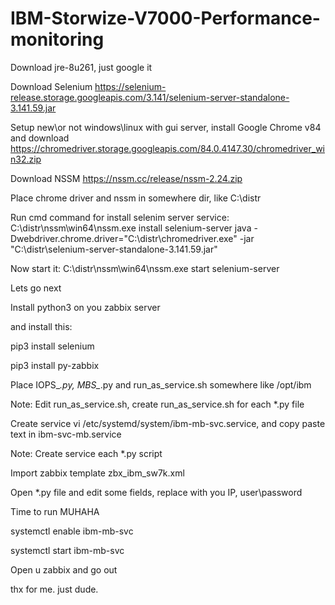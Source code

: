 # IBM-Storwize-V7000-Performance-monitoring

Download jre-8u261, just google it

Download Selenium https://selenium-release.storage.googleapis.com/3.141/selenium-server-standalone-3.141.59.jar

Setup new\or not windows\linux with gui server, install Google Chrome v84 and download https://chromedriver.storage.googleapis.com/84.0.4147.30/chromedriver_win32.zip

Download NSSM https://nssm.cc/release/nssm-2.24.zip

Place chrome driver and nssm in somewhere dir, like C:\distr

Run cmd command for install selenim server service: C:\distr\nssm\win64\nssm.exe install selenium-server java -Dwebdriver.chrome.driver="C:\distr\chromedriver.exe"  -jar "C:\distr\selenium-server-standalone-3.141.59.jar"

Now start it: C:\distr\nssm\win64\nssm.exe start selenium-server

Lets go next

Install python3 on you zabbix server

and install this:

pip3 install selenium

pip3 install py-zabbix

Place IOPS_*.py, MBS_*.py and run_as_service.sh somewhere like /opt/ibm

Note: Edit run_as_service.sh, create run_as_service.sh for each *.py file

Create service vi /etc/systemd/system/ibm-mb-svc.service, and copy paste text in ibm-svc-mb.service

Note: Create service each *.py script

Import zabbix template zbx_ibm_sw7k.xml

Open *.py file and edit some fields, replace with you IP, user\password

Time to run MUHAHA

systemctl enable ibm-mb-svc

systemctl start ibm-mb-svc

Open u zabbix and go out

thx for me.
just dude.




